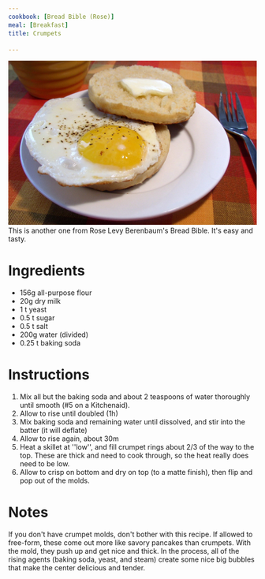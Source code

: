 ```yaml
---
cookbook: [Bread Bible (Rose)]
meal: [Breakfast]
title: Crumpets

---
```

![](/img/P1010004.JPG)
This is another one from Rose Levy Berenbaum's Bread Bible.  It's easy and tasty.

# Ingredients

 *  156g all-purpose flour
 *  20g dry milk
 *  1 t yeast
 *  0.5 t sugar
 *  0.5 t salt
 *  200g water (divided)
 *  0.25 t baking soda


# Instructions

 1.  Mix all but the baking soda and about 2 teaspoons of water thoroughly until smooth (#5 on a Kitchenaid).
 1.  Allow to rise until doubled (1h)
 1.  Mix baking soda and remaining water until dissolved, and stir into the batter (it will deflate)
 1.  Allow to rise again, about 30m
 1.  Heat a skillet at ''low'', and fill crumpet rings about 2/3 of the way to the top.  These are thick and need to cook through, so the heat really does need to be low.
 1.  Allow to crisp on bottom and dry on top (to a matte finish), then flip and pop out of the molds.


# Notes


If you don't have crumpet molds, don't bother with this recipe.  If allowed to free-form, these come out more like savory pancakes than crumpets.  With the mold, they push up and get nice and thick.  In the process, all of the rising agents (baking soda, yeast, and steam) create some nice big bubbles that make the center delicious and tender.

